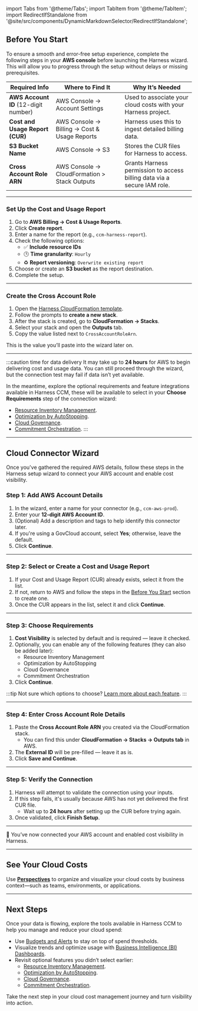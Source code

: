 import Tabs from '@theme/Tabs';
import TabItem from '@theme/TabItem';
import RedirectIfStandalone from '@site/src/components/DynamicMarkdownSelector/RedirectIfStandalone';

<RedirectIfStandalone label="AWS" targetPage="/docs/cloud-cost-management/get-started/dynamic-get-started" />

## Before You Start
To ensure a smooth and error-free setup experience, complete the following steps in your **AWS console** before launching the Harness wizard. This will allow you to progress through the setup without delays or missing prerequisites.

| Required Info                     | Where to Find It | Why It’s Needed |
|----------------------------------|------------------|-----------------|
| **AWS Account ID** (12-digit number) | AWS Console → Account Settings | Used to associate your cloud costs with your Harness project. |
| **Cost and Usage Report (CUR)**  | AWS Console → Billing → Cost & Usage Reports | Harness uses this to ingest detailed billing data. |
| **S3 Bucket Name**               | AWS Console → S3 | Stores the CUR files for Harness to access. |
| **Cross Account Role ARN**       | AWS Console → CloudFormation > Stack Outputs | Grants Harness permission to access billing data via a secure IAM role. |

---

### Set Up the Cost and Usage Report
1. Go to **AWS Billing → Cost & Usage Reports**.
2. Click **Create report**.
3. Enter a name for the report (e.g., `ccm-harness-report`).
4. Check the following options:
   - ✅ **Include resource IDs**
   - 🕒 **Time granularity**: `Hourly`
   - ♻️ **Report versioning**: `Overwrite existing report`
5. Choose or create an **S3 bucket** as the report destination.
6. Complete the setup.

---

### Create the Cross Account Role

1. Open the [Harness CloudFormation template](https://console.aws.amazon.com/cloudformation/home).
2. Follow the prompts to **create a new stack**.
3. After the stack is created, go to **CloudFormation → Stacks**.
4. Select your stack and open the **Outputs** tab.
5. Copy the value listed next to `CrossAccountRoleArn`.

This is the value you’ll paste into the wizard later on.

---

:::caution time for data delivery
It may take up to **24 hours** for AWS to begin delivering cost and usage data. You can still proceed through the wizard, but the connection test may fail if data isn’t yet available.

In the meantime, explore the optional requirements and feature integrations available in Harness CCM, these will be available to select in your **Choose Requirements** step of the connection wizard:

  - [Resource Inventory Management](/docs/cloud-cost-management/use-ccm-cost-reporting/use-ccm-dashboards/view-aws-ec-2-inventory-cost-dashboard/).
  - [Optimization by AutoStopping](/docs/cloud-cost-management/use-ccm-cost-optimization/optimize-cloud-costs-with-intelligent-cloud-auto-stopping-rules/getting-started).
  - [Cloud Governance](/docs/cloud-cost-management/use-ccm-cost-governance/asset-governance/asset-governance).
  - [Commitment Orchestration](/docs/category/commitment-orchestrator).
:::


---

## Cloud Connector Wizard
Once you've gathered the required AWS details, follow these steps in the Harness setup wizard to connect your AWS account and enable cost visibility.

<Tabs>
<TabItem value="Interactive Guide" label="Interactive Guide">
<DocVideo src="https://app.tango.us/app/embed/f48937b7-996f-45f1-9fd9-b387d2570561?skipCover=false&defaultListView=false&skipBranding=false&makeViewOnly=true&hideAuthorAndDetails=true" title="Add AWS Cloud Cost Connector in Harness" />
</TabItem>
<TabItem value="Step-by-Step" label="Step-by-Step">

### Step 1: Add AWS Account Details
1. In the wizard, enter a name for your connector (e.g., `ccm-aws-prod`).
2. Enter your **12-digit AWS Account ID**.
3. (Optional) Add a description and tags to help identify this connector later.
4. If you're using a GovCloud account, select **Yes**; otherwise, leave the default.
5. Click **Continue**.

---

### Step 2: Select or Create a Cost and Usage Report
1. If your Cost and Usage Report (CUR) already exists, select it from the list.
2. If not, return to AWS and follow the steps in the [Before You Start](#before-you-start) section to create one.
3. Once the CUR appears in the list, select it and click **Continue**.

---

### Step 3: Choose Requirements
1. **Cost Visibility** is selected by default and is required — leave it checked.
2. Optionally, you can enable any of the following features (they can also be added later):
   - Resource Inventory Management
   - Optimization by AutoStopping
   - Cloud Governance
   - Commitment Orchestration
3. Click **Continue**.

:::tip
Not sure which options to choose? [Learn more about each feature](#before-you-start).
:::

---

### Step 4: Enter Cross Account Role Details
1. Paste the **Cross Account Role ARN** you created via the CloudFormation stack.
   - You can find this under **CloudFormation → Stacks → Outputs tab** in AWS.
2. The **External ID** will be pre-filled — leave it as is.
3. Click **Save and Continue**.

---

### Step 5: Verify the Connection
1. Harness will attempt to validate the connection using your inputs.
2. If this step fails, it's usually because AWS has not yet delivered the first CUR file.
   - Wait up to **24 hours** after setting up the CUR before trying again.
3. Once validated, click **Finish Setup**.

---

🎉 You’ve now connected your AWS account and enabled cost visibility in Harness.
</TabItem>
</Tabs>

---

## See Your Cloud Costs
Use **[Perspectives](https://developer.harness.io/docs/cloud-cost-management/use-ccm-cost-reporting/ccm-perspectives/creating-a-perspective)** to organize and visualize your cloud costs by business context—such as teams, environments, or applications.

---

## Next Steps
Once your data is flowing, explore the tools available in Harness CCM to help you manage and reduce your cloud spend:

- Use [Budgets and Alerts](/docs/cloud-cost-management/use-ccm-cost-governance/ccm-budgets/create-a-budget) to stay on top of spend thresholds.
- Visualize trends and optimize usage with [Business Intelligence (BI) Dashboards](/docs/cloud-cost-management/use-ccm-cost-reporting/use-ccm-dashboards/access-ccm-dashboards).
- Revisit optional features you didn’t select earlier:
  - [Resource Inventory Management](/docs/cloud-cost-management/use-ccm-cost-reporting/use-ccm-dashboards/view-aws-ec-2-inventory-cost-dashboard/).
  - [Optimization by AutoStopping](/docs/cloud-cost-management/use-ccm-cost-optimization/optimize-cloud-costs-with-intelligent-cloud-auto-stopping-rules/getting-started).
  - [Cloud Governance](/docs/cloud-cost-management/use-ccm-cost-governance/asset-governance/asset-governance).
  - [Commitment Orchestration](/docs/category/commitment-orchestrator).

Take the next step in your cloud cost management journey and turn visibility into action.
